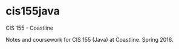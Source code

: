 # cis155java
CIS 155 - Coastline

Notes and coursework for CIS 155 (Java) at Coastline. Spring 2016.
